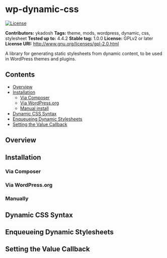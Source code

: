 # wp-dynamic-css

[![License](https://img.shields.io/badge/license-GPL--2.0%2B-red.svg)](https://raw.githubusercontent.com/aristath/kirki/master/LICENSE)

**Contributors:** ykadosh
**Tags:** theme, mods, wordpress, dynamic, css, stylesheet
**Tested up to:** 4.4.2
**Stable tag:** 1.0.0
**License:** GPLv2 or later  
**License URI:** http://www.gnu.org/licenses/gpl-2.0.html  

A library for generating static stylesheets from dynamic content, to be used in WordPress themes and plugins.

## Contents

* [Overview](#overview)
* [Installation](#installation)
    * [Via Composer](#via-composer)
    * [Via WordPress.org](#via-wordpress)
    * [Manual install](#manual-install)
* [Dynamic CSS Syntax](#dcss-syntax)
* [Enqueueing Dynamic Stylesheets](#dcss-enqueue)
* [Setting the Value Callback](#dcss-callback)

## Overview

## Installation

### Via Composer

### Via WordPress.org

### Manually

## Dynamic CSS Syntax

## Enqueueing Dynamic Stylesheets

## Setting the Value Callback

